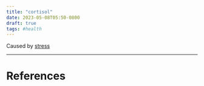 ```yaml
---
title: "cortisol"
date: 2023-05-08T05:50-0800
draft: true
tags: #health
---
```


Caused by [stress](../stress/)


---
# References
